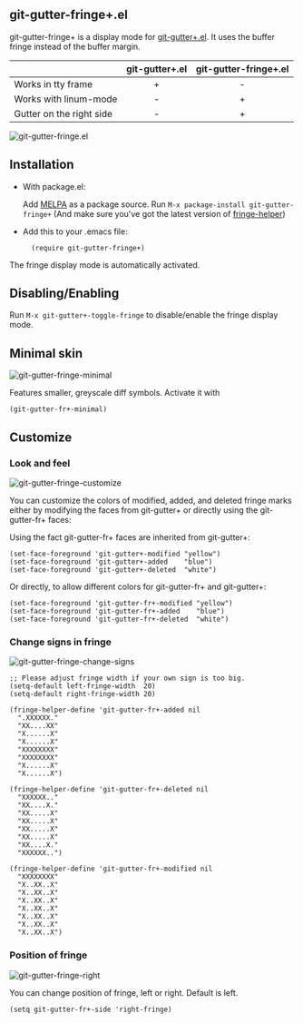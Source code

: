 ## git-gutter-fringe+.el

git-gutter-fringe+ is a display mode for
[git-gutter+.el](https://github.com/nonsequitur/git-gutter-plus).
It uses the buffer fringe instead of the buffer margin.

|                          | git-gutter+.el | git-gutter-fringe+.el |
|:-------------------------|:-------------:|:--------------------:|
| Works in tty frame       | +             | -                    |
| Works with linum-mode    | -             | +                    |
| Gutter on the right side | -             | +                    |

![git-gutter-fringe.el](images/git-gutter-fringe.png)

## Installation

* With package.el:

  Add  [MELPA](https://github.com/milkypostman/melpa.git) as a package source.
  Run `M-x package-install git-gutter-fringe+`
  (And make sure you've got the latest version of
  [fringe-helper](http://www.emacswiki.org/emacs/FringeHelper))

* Add this to your .emacs file:

        (require git-gutter-fringe+)

 The fringe display mode is automatically activated.

## Disabling/Enabling

Run `M-x git-gutter+-toggle-fringe` to disable/enable the fringe display mode.

## Minimal skin

![git-gutter-fringe-minimal](images/git-gutter-fringe-minimal.png)

Features smaller, greyscale diff symbols. Activate it with

    (git-gutter-fr+-minimal)

## Customize

### Look and feel

![git-gutter-fringe-customize](images/git-gutter-fringe-customize.png)

You can customize the colors of modified, added, and deleted fringe marks either by modifying the faces from git-gutter+ or directly using the git-gutter-fr+ faces:

Using the fact git-gutter-fr+ faces are inherited from git-gutter+:
```elisp
(set-face-foreground 'git-gutter+-modified "yellow")
(set-face-foreground 'git-gutter+-added    "blue")
(set-face-foreground 'git-gutter+-deleted  "white")
```

Or directly, to allow different colors for git-gutter-fr+ and git-gutter+:
```elisp
(set-face-foreground 'git-gutter-fr+-modified "yellow")
(set-face-foreground 'git-gutter-fr+-added    "blue")
(set-face-foreground 'git-gutter-fr+-deleted  "white")
```

### Change signs in fringe

![git-gutter-fringe-change-signs](images/git-gutter-fringe-change-signs.png)

```elisp
;; Please adjust fringe width if your own sign is too big.
(setq-default left-fringe-width  20)
(setq-default right-fringe-width 20)

(fringe-helper-define 'git-gutter-fr+-added nil
  ".XXXXXX."
  "XX....XX"
  "X......X"
  "X......X"
  "XXXXXXXX"
  "XXXXXXXX"
  "X......X"
  "X......X")

(fringe-helper-define 'git-gutter-fr+-deleted nil
  "XXXXXX.."
  "XX....X."
  "XX.....X"
  "XX.....X"
  "XX.....X"
  "XX.....X"
  "XX....X."
  "XXXXXX..")

(fringe-helper-define 'git-gutter-fr+-modified nil
  "XXXXXXXX"
  "X..XX..X"
  "X..XX..X"
  "X..XX..X"
  "X..XX..X"
  "X..XX..X"
  "X..XX..X"
  "X..XX..X")
```

### Position of fringe

![git-gutter-fringe-right](images/git-gutter-fringe-right.png)

You can change position of fringe, left or right. Default is left.

```elisp
(setq git-gutter-fr+-side 'right-fringe)
```
